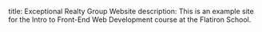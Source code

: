 title: Exceptional Realty Group Website
description: This is an example site for the Intro to Front-End Web Development course at the Flatiron School.